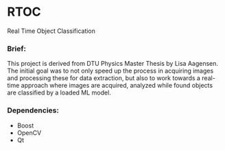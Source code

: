 # RTOC
Real Time Object Classification



### Brief:

This project is derived from DTU Physics Master Thesis by Lisa Aagensen. The initial goal was to not only speed up the process in acquiring images and processing these for data extraction, but also to work towards a real-time approach where images are acquired, analyzed while found objects are classified by a loaded ML model.



### Dependencies:

 - Boost
 - OpenCV
 - Qt
